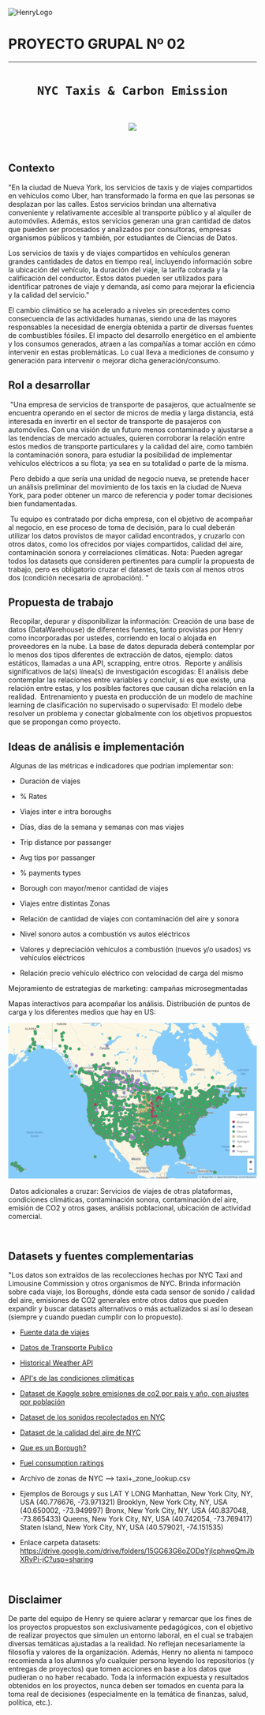 ![HenryLogo](https://d31uz8lwfmyn8g.cloudfront.net/Assets/logo-henry-white-lg.png) 
​

# **PROYECTO GRUPAL Nº  02**
- - -

# <h1 align="center">**`NYC Taxis & Carbon Emission`**</h1>
​

<p align="center">
<img src="https://canalc.com.ar/wp-content/uploads/2023/04/image-449.png"  >
</p>
​

## **Contexto**
"En la ciudad de Nueva York, los servicios de taxis y de viajes compartidos en vehículos como Uber, han transformado la forma en que las personas se desplazan por las calles. Estos servicios brindan una alternativa conveniente y relativamente accesible al transporte público y al alquiler de automóviles. Además, estos servicios generan una gran cantidad de datos que pueden ser procesados y analizados por consultoras, empresas organismos públicos y también, por estudiantes de Ciencias de Datos.
​

Los servicios de taxis y de viajes compartidos en vehículos generan grandes cantidades de datos en tiempo real, incluyendo información sobre la ubicación del vehículo, la duración del viaje, la tarifa cobrada y la calificación del conductor. Estos datos pueden ser utilizados para identificar patrones de viaje y demanda, así como para mejorar la eficiencia y la calidad del servicio."
​

El cambio climático se ha acelerado a niveles sin precedentes como consecuencia de las actividades humanas, siendo una de las mayores responsables la necesidad de energía obtenida a partir de diversas fuentes de combustibles fósiles. El impacto del desarrollo energético en el ambiente y los consumos generados, atraen a las compañías a tomar acción en cómo intervenir en estas problemáticas. Lo cual lleva a mediciones de consumo y generación para intervenir o mejorar dicha generación/consumo.

## **Rol a desarrollar**
​
"Una empresa de servicios de transporte de pasajeros, que actualmente se encuentra operando en el sector de micros
de media y larga distancia, está interesada en invertir en el sector de transporte de pasajeros con automóviles. Con una visión de un futuro menos contaminado y ajustarse a las tendencias de mercado actuales, quieren corroborar la relación entre estos medios de transporte particulares y la calidad del aire, como también la contaminación sonora, para estudiar la posibilidad de implementar vehículos eléctricos a su flota; ya sea en su totalidad o parte de la misma.

​
Pero debido a que sería una unidad de negocio nueva, se pretende hacer un análisis preliminar del movimiento de los
taxis en la ciudad de Nueva York, para poder obtener un marco de referencia y poder tomar decisiones bien fundamentadas.

​
Tu equipo es contratado por dicha empresa, con el objetivo de acompañar al negocio, en ese proceso de toma de decisión,
para lo cual deberán utilizar los datos provistos de mayor calidad encontrados, y cruzarlo con otros datos, como los ofrecidos por viajes compartidos, calidad del aire, contaminación sonora y correlaciones climáticas.
Nota: Pueden agregar todos los datasets que consideren pertinentes para cumplir la propuesta de trabajo, pero es obligatorio cruzar el dataset de taxis con al menos otros dos (condición necesaria de aprobación).
"

## **Propuesta de trabajo**
​
Recopilar, depurar y disponibilizar la información: Creación de una base de datos (DataWarehouse) de diferentes fuentes, tanto provistas por Henry como incorporadas por ustedes, corriendo en local o alojada en proveedores en la nube. La base de datos depurada deberá contemplar por lo menos dos tipos diferentes de extracción de datos, ejemplo: datos estáticos, llamadas a una API, scrapping, entre otros. 
​
Reporte y análisis significativos de la(s) línea(s) de investigación escogidas: El análisis debe contemplar las relaciones entre variables y concluir, si es que existe, una relación entre estas, y los posibles factores que causan dicha relación en la realidad. 
​
Entrenamiento y puesta en producción de un modelo de machine learning de clasificación no supervisado o supervisado: El modelo debe resolver un problema y conectar globalmente con los objetivos propuestos que se propongan como proyecto.
​


## **Ideas de análisis e implementación**
​
Algunas de las métricas e indicadores que podrían implementar son:  
- Duración de viajes
- % Rates
- Viajes inter e intra boroughs
- Días, días de la semana y semanas con mas viajes
- Trip distance por passanger
- Avg tips por passanger
- % payments types
- Borough con mayor/menor cantidad de viajes
- Viajes entre distintas Zonas
- Relación de cantidad de viajes con contaminación del aire y sonora  

- Nivel sonoro autos a combustión vs autos eléctricos  

- Valores y depreciación vehículos a combustión (nuevos y/o usados) vs vehículos eléctricos  

- Relación precio vehículo eléctrico con velocidad de carga del mismo  


Mejoramiento de estrategias de marketing: campañas microsegmentadas

Mapas interactivos para acompañar los análisis. Distribución de puntos de carga y los diferentes medios que hay en US:

![Charging Station Distribution US and Canada](Image/charging_stations.png)



​
Datos adicionales a cruzar: Servicios de viajes de otras plataformas, condiciones climáticas, contaminación sonora, contaminación del aire, emisión de CO2 y otros gases, análisis poblacional, ubicación de actividad comercial.

​

## **Datasets y fuentes complementarias**
"Los datos son extraídos de las recolecciones hechas por NYC Taxi and Limousine Commission y otros organismos de NYC. Brinda información sobre cada viaje, los Boroughs, dónde esta cada sensor de sonido / calidad del aire, emisiones de CO2 generales entre otros datos que pueden expandir y buscar datasets alternativos o más actualizados si así lo desean (siempre y cuando puedan cumplir con lo propuesto).
​
​


- [Fuente data de viajes](https://www1.nyc.gov/site/tlc/about/tlc-trip-record-data.page)
- [Datos de Transporte Publico](https://developers.google.com/transit?hl=es-419)
- [Historical Weather API](https://open-meteo.com/en/docs/historical-weather-api) 
- [API's de las condiciones climáticas](https://api.openweathermap.org)
- [Dataset de Kaggle sobre emisiones de co2 por pais y año, con ajustes por población](https://www.kaggle.com/datasets/lobosi/c02-emission-by-countrys-grouth-and-population)
- [Dataset de los sonidos recolectados en NYC](https://zenodo.org/record/3966543)
- [Dataset de la calidad del aire de NYC](https://data.cityofnewyork.us/Environment/Air-Quality/c3uy-2p5r)
- [Que es un Borough?](https://en.wikipedia.org/wiki/Boroughs_of_New_York_City)
- [Fuel consumption raitings](https://open.canada.ca/data/en/dataset/98f1a129-f628-4ce4-b24d-6f16bf24dd64#wb-auto-6)
- Archivo de zonas de NYC --> taxi+_zone_lookup.csv
- Ejemplos de Borougs y sus LAT Y LONG
   Manhattan, New York City, NY, USA (40.776676, -73.971321)
   Brooklyn, New York City, NY, USA (40.650002, -73.949997)
   Bronx, New York City, NY, USA (40.837048, -73.865433)
   Queens, New York City, NY, USA (40.742054, -73.769417)
   Staten Island, New York City, NY, USA (40.579021, -74.151535)
​

- Enlace carpeta datasets: https://drive.google.com/drive/folders/15GG63G6oZODqYjIcphwqQmJbXRvPi-jC?usp=sharing 


​
## Disclaimer  
De parte del equipo de Henry se quiere aclarar y remarcar que los fines de los proyectos propuestos son exclusivamente pedagógicos, con el objetivo de realizar proyectos que simulen un entorno laboral, en el cual se trabajen diversas temáticas ajustadas a la realidad.
 No reflejan necesariamente la filosofía y valores de la organización. Además, Henry no alienta ni tampoco recomienda a los alumnos y/o cualquier persona leyendo los repositorios (y entregas de proyectos) que tomen acciones en base a los datos que pudieran o no haber recabado. Toda la información expuesta y resultados obtenidos en los proyectos, nunca deben ser tomados en cuenta para la toma real de decisiones (especialmente en la temática de finanzas, salud, política, etc.).
